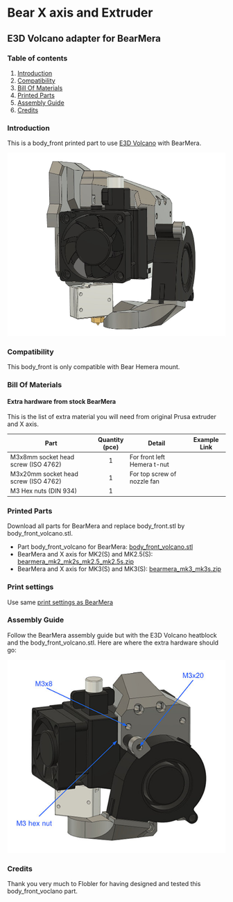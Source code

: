 # Bear X axis and Extruder

## E3D Volcano adapter for BearMera

### Table of contents
  1. [Introduction](#introduction)
  1. [Compatibility](#compatibility)
  1. [Bill Of Materials](#bill-of-materials)
  1. [Printed Parts](#printed-parts)
  1. [Assembly Guide](#assembly-guide)
  1. [Credits](#credits)

### Introduction

This is a body_front printed part to use [E3D Volcano](https://e3d-online.com/volcano-block-for-sensor-cartridges) with BearMera.

![Bear Hemera Volcano](images/bear_hemera_volcano_01.jpg)



### Compatibility

This body_front is only compatible with Bear Hemera mount.



### Bill Of Materials

#### Extra hardware from stock BearMera

This is the list of extra material you will need from original Prusa extruder and X axis.

| Part     | Quantity<br>(pce) | Detail | Example Link |
|----------|:---------------:|----------|--------------|
| M3x8mm socket head screw (ISO 4762)    | 1 | For front left Hemera t-nut | |
| M3x20mm socket head screw (ISO 4762)   | 1 | For top screw of nozzle fan | |
| M3 Hex nuts (DIN 934)                  | 1 | | |



### Printed Parts

Download all parts for BearMera and replace body_front.stl by body_front_volcano.stl.

  * Part body_front_volcano for BearMera: [body_front_volcano.stl](printed_parts/stl/body_front_volcano.stl?raw=true)
  * BearMera and X axis for MK2(S) and MK2.5(S): [bearmera_mk2_mk2s_mk2.5_mk2.5s.zip](printed_parts/bearmera_mk2_mk2s_mk2.5_mk2.5s.zip?raw=true)
  * BearMera and X axis for MK3(S) and MK3(S): [bearmera_mk3_mk3s.zip](printed_parts/bearmera_mk3_mk3s.zip?raw=true)


### Print settings

Use same [print settings as BearMera](../../README.md#print-settings)



### Assembly Guide

Follow the BearMera assembly guide but with the E3D Volcano heatblock and the body_front_volcano.stl. Here are where the extra hardware should go:

![Bear Hemera Volcano Assembly](images/bear_hemera_volcano_02.jpg)



### Credits

Thank you very much to Flobler for having designed and tested this body_front_voclano part.
